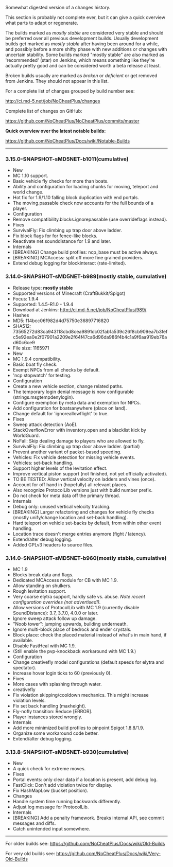 Somewhat digested version of a changes history.

This section is probably not complete ever, but it can give a quick overview what parts to adapt or regenerate.

The builds marked as _mostly stable_ are considered very stable and should be preferred over all previous development builds. Usually development builds get marked as _mostly stable_ after having been around for a while, and possibly before a more shifty phase with new additions or changes with uncertain stability. Some builds marked "mostly stable" are also marked as 'recommended' (star) on Jenkins, which means something like they're actually pretty good and can be considered worth a beta release at least. 

Broken builds usually are marked as _broken_ or _deficient_ or get removed from Jenkins. They should not appear in this list.

For a complete list of changes grouped by build number see:

http://ci.md-5.net/job/NoCheatPlus/changes

Complete list of changes on GitHub:

https://github.com/NoCheatPlus/NoCheatPlus/commits/master

**Quick overview over the latest notable builds:**

https://github.com/NoCheatPlus/Docs/wiki/Notable-Builds

----

### 3.15.0-SNAPSHOT-sMD5NET-b1011(cumulative)
* New
 * MC 1.10 support.
 * Basic vehicle fly checks for more than boats.
 * Ability and configuration for loading chunks for moving, teleport and world change.
 * Hot fix for 1.9/1.10 falling block duplication with end portals.
 * The moving.passable check now accounts for the full bounds of a player.
* Configuration
 * Remove compatibility.blocks.ignorepassable (use overrideflags instead).
* Fixes
 * SurvivalFly: Fix climbing up trap door above ladder.
 * Fix block flags for for fence-like blocks.
 * Reactivate net.sounddistance for 1.9 and later.
* Internals
 * [BREAKING] Change build profiles: ncp_base must be active always.
 * [BREAKING] MCAccess: split off more fine grained providers.
 * Extend debug logging for blockinteract (rate-limited).

### 3.14.0-SNAPSHOT-sMD5NET-b989(mostly stable, cumulative)
* Release type: **mostly stable**
* Supported versions of Minecraft (CraftBukkit/Spigot)
 * Focus: 1.9.4
 * Supported: 1.4.5-R1.0 - 1.9.4
* Download at Jenkins: http://ci.md-5.net/job/NoCheatPlus/989/
* Hashes
 * MD5: f14bcc06f982d4d75750e36897716820
 * SHA512: 73565272d83ca943118cbd8cea9891dc02fab1a539c26f8cb909ea7b3fefc5e92ea0e2f07901a2209e2f64f47ca6d96da986f4b4c1a9f6aa919eb76ad60c6ce9
 * File size: 1165971
* New
 * MC 1.9.4 compatibility.
 * Basic boat fly check.
 * Exempt NPCs from all checks by default.
 * 'ncp stopwatch' for testing.
* Configuration
 * Create a new vehicle section, change related paths.
 * The temporary login denial message is now configurable (strings.msgtempdenylogin).
 * Configure exemption by meta data and exemption for NPCs.
 * Add configuration for boatsanywhere (place on land).
 * Change default for 'ignoreallowflight' to true.
* Fixes
 * Sweep attack detection (AoE).
 * StackOverflowError with inventory.open and a blacklist kick by WorldGuard.
 * NoFall: Skip dealing damage to players who are allowed to fly.
 * SurvivalFly: Fix climbing up trap door above ladder. (partial)
 * Prevent another variant of packet-based speeding.
 * Vehicles: Fix vehicle detection for missing vehicle events.
 * Vehicles: set-back handling.
 * Support higher levels of the levitation effect.
 * Improve vertical piston support (not finished, not yet officially activated).
 * TO BE TESTED: Allow vertical velocity on ladders and vines (once).
 * Account for off hand in (hopefully) all relevant places.
 * Also recognize ProtocolLib versions just with build number prefix.
 * Do not check for meta data off the primary thread.
* Internals
 * Debug only: unused vertical velocity tracking.
 * [BREAKING] Larger refactoring and changes for vehicle fly checks (mostly unify/change location and set-back handling).
 * Hard teleport on vehicle set-backs by default, from within other event handling.
 * Location trace doesn't merge entries anymore (fight / latency).
 * Extend/alter debug logging.
 * Added GPLv3 headers to source files.

### 3.14.0-SNAPSHOT-sMD5NET-b960(mostly stable, cumulative)
* MC 1.9
 * Blocks break data and flags.
 * Dedicated MCAccess module for CB with MC 1.9.
 * Allow standing on shulkers.
 * Rough levitation support.
 * Very coarse elytra support, hardly safe vs. abuse. _Note recent configuration overrides (not advertised!)._
 * Allow versions of ProtocolLib with MC 1.9 (currently disable SoundDistance): 3.7, 3.7.0, 4.0.0 or later.
 * Ignore sweep attack follow up damage.
 * "Noob tower": jumping upwards, building underneath.
 * Ignore multi-block place of bedrock and ender crystals.
 * Block place: check the placed material instead of what's in main hand, if available.
 * Disable FastHeal with MC 1.9.
 * (Still enable the pvp-knockback workaround with MC 1.9.)
* Configuration
 * Change creativefly model configurations (default speeds for elytra and spectator).
 * Increase hover login ticks to 60 (previously 0).
* Fixes
 * More cases with splashing through water.
 * creativefly
  * Fix violation skipping/cooldown mechanics. This might increase violation levels.
  * Fix set back handling (maxheight).
  * Fly-nofly transition: Reduce [ERROR].
 * Player instances stored wrongly.
* Internals
 * Add more minimized build profiles to pinpoint Spigot 1.8.8/1.9.
 * Organize some workaround code better.
 * Extend/alter debug logging.

### 3.13.8-SNAPSHOT-sMD5NET-b930(cumulative)
* New
 * A quick check for extreme moves.
* Fixes
 * Portal events: only clear data if a location is present, add debug log.
 * FastClick: Don't add violation twice for display.
 * Fix HashMapLow (bucket position).
* Changes
 * Handle system time running backwards differently.
 * Adjust log message for ProtocolLib.
* Internals
 * [BREAKING] Add a penalty framework. Breaks internal API, see commit messages and diffs.
 * Catch unintended input somewhere.

----
For older builds see: https://github.com/NoCheatPlus/Docs/wiki/Old-Builds

For very old builds see: https://github.com/NoCheatPlus/Docs/wiki/Very-Old-Builds

